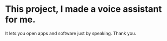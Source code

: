 
# This project, I made a voice assistant for me.
It lets you open apps and software just by speaking.
Thank you.
